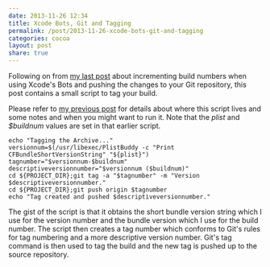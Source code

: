 ```yaml
---
date: 2013-11-26 12:34
title: Xcode Bots, Git and Tagging
permalink: /post/2013-11-26-xcode-bots-git-and-tagging
categories: cocoa
layout: post
share: true
---
```


Following on from [my last post](http://swwritings.com/post/2013-11-25-xcode-bots-build-numbers-and-git) about incrementing build numbers when using Xcode's Bots and pushing the changes to your Git repository, this post contains a small script to tag your build.

Please refer to [my previous post](http://swwritings.com/post/2013-11-25-xcode-bots-build-numbers-and-git) for details about where this script lives and some notes and when you might want to run it. Note that the *plist* and *$buildnum* values are set in that earlier script.

    echo "Tagging the Archive..."
    versionnum=$(/usr/libexec/PlistBuddy -c "Print CFBundleShortVersionString" "${plist}")
    tagnumber="$versionnum-$buildnum"
    descriptiveversionnumber="$versionnum ($buildnum)"
    cd ${PROJECT_DIR};git tag -a "$tagnumber" -m "Version $descriptiveversionnumber."
    cd ${PROJECT_DIR};git push origin $tagnumber
    echo "Tag created and pushed $descriptiveversionnumber."

The gist of the script is that it obtains the short bundle version string which I use for the version number and the bundle version which I use for the build number. The script then creates a tag number which conforms to Git's rules for tag numbering and a more descriptive version number. Git's tag command is then used to tag the build and the new tag is pushed up to the source repository.

